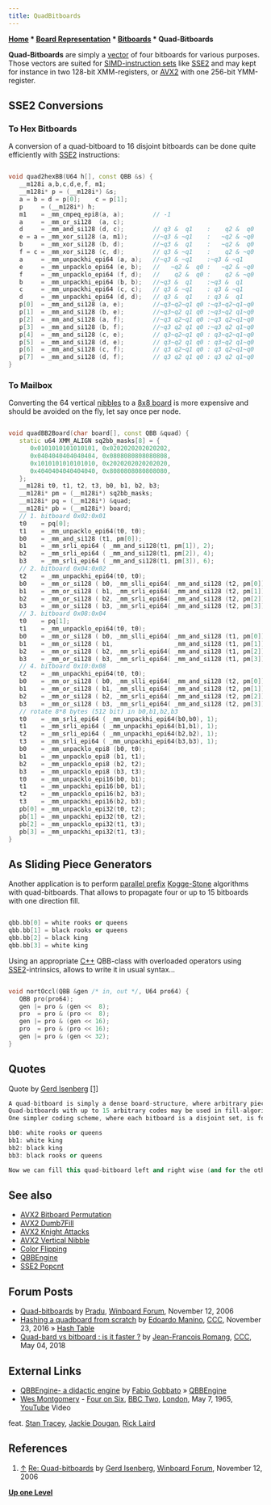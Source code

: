 ```yaml
---
title: QuadBitboards
---
```

**[Home](Home "Home") \* [Board Representation](Board_Representation "Board Representation") \* [Bitboards](Bitboards "Bitboards") \* Quad-Bitboards**


**Quad-Bitboards** are simply a [vector](Array "Array") of four bitboards for various purposes. Those vectors are suited for [SIMD-instruction sets](SIMD_and_SWAR_Techniques "SIMD and SWAR Techniques") like [SSE2](SSE2 "SSE2") and may kept for instance in two 128-bit XMM-registers, or [AVX2](AVX2 "AVX2") with one 256-bit YMM-register.




## SSE2 Conversions


### To Hex Bitboards


A conversion of a quad-bitboard to 16 disjoint bitboards can be done quite efficiently with [SSE2](SSE2 "SSE2") instructions:




```C++

void quad2hexBB(U64 h[], const QBB &s) {
   __m128i a,b,c,d,e,f, m1;
   __m128i* p = (__m128i*) &s;
   a = b = d = p[0];    c = p[1];
   p     = (__m128i*) h;
   m1    = _mm_cmpeq_epi8(a, a);        // -1
   a     = _mm_or_si128  (a, c);
   d     = _mm_and_si128 (d, c);        // q3 &  q1    :    q2 &  q0
   e = a = _mm_xor_si128 (a, m1);       //~q3 & ~q1    :   ~q2 & ~q0
   b     = _mm_xor_si128 (b, d);        //~q3 &  q1    :   ~q2 &  q0
   f = c = _mm_xor_si128 (c, d);        // q3 & ~q1    :    q2 & ~q0
   a     = _mm_unpackhi_epi64 (a, a);   //~q3 & ~q1    :~q3 & ~q1
   e     = _mm_unpacklo_epi64 (e, b);   //   ~q2 &  q0 :   ~q2 & ~q0
   f     = _mm_unpacklo_epi64 (f, d);   //    q2 &  q0 :    q2 & ~q0
   b     = _mm_unpackhi_epi64 (b, b);   //~q3 &  q1    :~q3 &  q1
   c     = _mm_unpackhi_epi64 (c, c);   // q3 & ~q1    : q3 & ~q1
   d     = _mm_unpackhi_epi64 (d, d);   // q3 &  q1    : q3 &  q1
   p[0]  = _mm_and_si128 (a, e);        //~q3~q2~q1 q0 :~q3~q2~q1~q0
   p[1]  = _mm_and_si128 (b, e);        //~q3~q2 q1 q0 :~q3~q2 q1~q0
   p[2]  = _mm_and_si128 (a, f);        //~q3 q2~q1 q0 :~q3 q2~q1~q0
   p[3]  = _mm_and_si128 (b, f);        //~q3 q2 q1 q0 :~q3 q2 q1~q0
   p[4]  = _mm_and_si128 (c, e);        // q3~q2~q1 q0 : q3~q2~q1~q0
   p[5]  = _mm_and_si128 (d, e);        // q3~q2 q1 q0 : q3~q2 q1~q0
   p[6]  = _mm_and_si128 (c, f);        // q3 q2~q1 q0 : q3 q2~q1~q0
   p[7]  = _mm_and_si128 (d, f);        // q3 q2 q1 q0 : q3 q2 q1~q0
}

```

### To Mailbox


Converting the 64 vertical [nibbles](Nibble "Nibble") to a [8x8 board](8x8_Board "8x8 Board") is more expensive and should be avoided on the fly, let say once per node.




```C++

void quadBB2Board(char board[], const QBB &quad) {
   static u64 XMM_ALIGN sq2bb_masks[8] = {
      0x0101010101010101, 0x0202020202020202,
      0x0404040404040404, 0x0808080808080808,
      0x1010101010101010, 0x2020202020202020,
      0x4040404040404040, 0x8080808080808080,
   };
   __m128i t0, t1, t2, t3, b0, b1, b2, b3;
   __m128i* pm = (__m128i*) sq2bb_masks;
   __m128i* pq = (__m128i*) &quad;
   __m128i* pb = (__m128i*) board;
   // 1. bitboard 0x02:0x01
   t0    = pq[0];
   t1    = _mm_unpacklo_epi64(t0, t0);
   b0    = _mm_and_si128 (t1, pm[0]);
   b1    = _mm_srli_epi64 ( _mm_and_si128(t1, pm[1]), 2);
   b2    = _mm_srli_epi64 ( _mm_and_si128(t1, pm[2]), 4);
   b3    = _mm_srli_epi64 ( _mm_and_si128(t1, pm[3]), 6);
   // 2. bitboard 0x04:0x02
   t2    = _mm_unpackhi_epi64(t0, t0);
   b0    = _mm_or_si128 ( b0, _mm_slli_epi64( _mm_and_si128 (t2, pm[0]), 1));
   b1    = _mm_or_si128 ( b1, _mm_srli_epi64( _mm_and_si128 (t2, pm[1]), 1));
   b2    = _mm_or_si128 ( b2, _mm_srli_epi64( _mm_and_si128 (t2, pm[2]), 3));
   b3    = _mm_or_si128 ( b3, _mm_srli_epi64( _mm_and_si128 (t2, pm[3]), 5));
   // 3. bitboard 0x08:0x04
   t0    = pq[1];
   t1    = _mm_unpacklo_epi64(t0, t0);
   b0    = _mm_or_si128 ( b0, _mm_slli_epi64( _mm_and_si128 (t1, pm[0]), 2));
   b1    = _mm_or_si128 ( b1,                 _mm_and_si128 (t1, pm[1])    );
   b2    = _mm_or_si128 ( b2, _mm_srli_epi64( _mm_and_si128 (t1, pm[2]), 2));
   b3    = _mm_or_si128 ( b3, _mm_srli_epi64( _mm_and_si128 (t1, pm[3]), 4));
   // 4. bitboard 0x10:0x08
   t2    = _mm_unpackhi_epi64(t0, t0);
   b0    = _mm_or_si128 ( b0, _mm_slli_epi64( _mm_and_si128 (t2, pm[0]), 3));
   b1    = _mm_or_si128 ( b1, _mm_slli_epi64( _mm_and_si128 (t2, pm[1]), 1));
   b2    = _mm_or_si128 ( b2, _mm_srli_epi64( _mm_and_si128 (t2, pm[2]), 1));
   b3    = _mm_or_si128 ( b3, _mm_srli_epi64( _mm_and_si128 (t2, pm[3]), 3));
   // rotate 8*8 bytes (512 bit) in b0,b1,b2,b3
   t0    = _mm_srli_epi64 ( _mm_unpackhi_epi64(b0,b0), 1);
   t1    = _mm_srli_epi64 ( _mm_unpackhi_epi64(b1,b1), 1);
   t2    = _mm_srli_epi64 ( _mm_unpackhi_epi64(b2,b2), 1);
   t3    = _mm_srli_epi64 ( _mm_unpackhi_epi64(b3,b3), 1);
   b0    = _mm_unpacklo_epi8 (b0, t0);
   b1    = _mm_unpacklo_epi8 (b1, t1);
   b2    = _mm_unpacklo_epi8 (b2, t2);
   b3    = _mm_unpacklo_epi8 (b3, t3);
   t0    = _mm_unpacklo_epi16(b0, b1);
   t1    = _mm_unpackhi_epi16(b0, b1);
   t2    = _mm_unpacklo_epi16(b2, b3);
   t3    = _mm_unpackhi_epi16(b2, b3);
   pb[0] = _mm_unpacklo_epi32(t0, t2);
   pb[1] = _mm_unpackhi_epi32(t0, t2);
   pb[2] = _mm_unpacklo_epi32(t1, t3);
   pb[3] = _mm_unpackhi_epi32(t1, t3);
}

```

## As Sliding Piece Generators


Another application is to perform [parallel prefix](Parallel_Prefix_Algorithms "Parallel Prefix Algorithms") [Kogge-Stone](Kogge-Stone_Algorithm "Kogge-Stone Algorithm") algorithms with quad-bitboards. That allows to propagate four or up to 15 bitboards with one direction fill.




```C++

qbb.bb[0] = white rooks or queens
qbb.bb[1] = black rooks or queens
qbb.bb[2] = black king
qbb.bb[3] = white king

```

Using an appropriate [C++](Cpp "Cpp") QBB-class with overloaded operators using [SSE2](SSE2 "SSE2")-intrinsics, allows to write it in usual syntax...




```C++

void nortOccl(QBB &gen /* in, out */, U64 pro64) {
   QBB pro(pro64);
   gen |= pro & (gen <<  8);
   pro  = pro & (pro <<  8);
   gen |= pro & (gen << 16);
   pro  = pro & (pro << 16);
   gen |= pro & (gen << 32);
}

```

## Quotes


Quote by [Gerd Isenberg](Gerd_Isenberg "Gerd Isenberg") <a id="cite-note-1" href="#cite-ref-1">[1]</a>




```C++
A quad-bitboard is simply a dense board-structure, where arbitrary piece-code-nibbles reside vertically in four bitboards. Together with hashkeys (normal and pawnhash), ep and castle states, movecount, reversable movecount, and some more the whole board structure takes 64-bytes - and make/unmake is almost one simdwise "xor/add/and" instruction with delta[moveNr] on that board-structure.
Quad-bitboards with up to 15 arbitrary codes may be used in fill-algorithms, to generate the multiplexed quad-bitboard in one run with one common empty square propagator. But multiplexing and demultiplexing makes it rather hard to use efficiently.
One simpler coding scheme, where each bitboard is a disjoint set, is following:

```


```C++
bb0: white rooks or queens
bb1: white king
bb2: black king
bb3: black rooks or queens

```


```C++
Now we can fill this quad-bitboard left and right wise (and for the other directions as well). We can aggregate the real sliding attacks for the taboo sets of the opponent king. We can do simdwise leftFill(bb1:bb0) & rightFill(bb3:bb2) and rightFill(bb1:bb0) & leftFill(bb3:bb2) to get inbetween sets of sliders with opponent king. In case of a sliding check (no piece inbetween) we can use this set as possible target set of check-breaking moves. Otherwise we can intersect it with own pieces to get pinned pieces (in total and by direction) or with opposite pieces to get discovered checkers... 

```

## See also


* [AVX2 Bitboard Permutation](AVX2#BitboardPermutation "AVX2")
* [AVX2 Dumb7Fill](AVX2#Dumb7Fill "AVX2")
* [AVX2 Knight Attacks](AVX2#KnightAttacks "AVX2")
* [AVX2 Vertical Nibble](AVX2#VerticalNibble "AVX2")
* [Color Flipping](Color_Flipping "Color Flipping")
* [QBBEngine](QBBEngine "QBBEngine")
* [SSE2 Popcnt](SSE2#SSE2popcount "SSE2")


## Forum Posts


* [Quad-bitboards](http://www.open-aurec.com/wbforum/viewtopic.php?f=4&t=5859) by [Pradu](Pradu_Kannan "Pradu Kannan"), [Winboard Forum](Computer_Chess_Forums "Computer Chess Forums"), November 12, 2006
* [Hashing a quadboard from scratch](http://www.talkchess.com/forum/viewtopic.php?t=62239) by [Edoardo Manino](Edoardo_Manino "Edoardo Manino"), [CCC](CCC "CCC"), November 23, 2016 » [Hash Table](Hash_Table "Hash Table")
* [Quad-bard vs bitboard : is it faster ?](http://www.talkchess.com/forum3/viewtopic.php?f=7&t=67328) by [Jean-Francois Romang](Jean-Francois_Romang "Jean-Francois Romang"), [CCC](CCC "CCC"), May 04, 2018


## External Links


* [QBBEngine- a didactic engine](https://sites.google.com/site/pedonechess/a-didactic-engine) by [Fabio Gobbato](Fabio_Gobbato "Fabio Gobbato") » [QBBEngine](QBBEngine "QBBEngine")
* [Wes Montgomery](Category:Wes_Montgomery "Category:Wes Montgomery") - [Four on Six](https://en.wikipedia.org/wiki/The_Incredible_Jazz_Guitar_of_Wes_Montgomery), [BBC Two](https://en.wikipedia.org/wiki/BBC_Two), [London](https://en.wikipedia.org/wiki/London), May 7, 1965, [YouTube](https://en.wikipedia.org/wiki/YouTube) Video


 feat. [Stan Tracey](https://en.wikipedia.org/wiki/Stan_Tracey), [Jackie Dougan](https://en.wikipedia.org/wiki/Jackie_Dougan), [Rick Laird](Category:Rick_Laird "Category:Rick Laird")
 
## References


1. <a id="cite-ref-1" href="#cite-note-1">↑</a> [Re: Quad-bitboards](http://www.open-aurec.com/wbforum/viewtopic.php?f=4&t=5859#p28389) by [Gerd Isenberg](Gerd_Isenberg "Gerd Isenberg"), [Winboard Forum](Computer_Chess_Forums "Computer Chess Forums"), November 12, 2006

**[Up one Level](Bitboards "Bitboards")**







 
